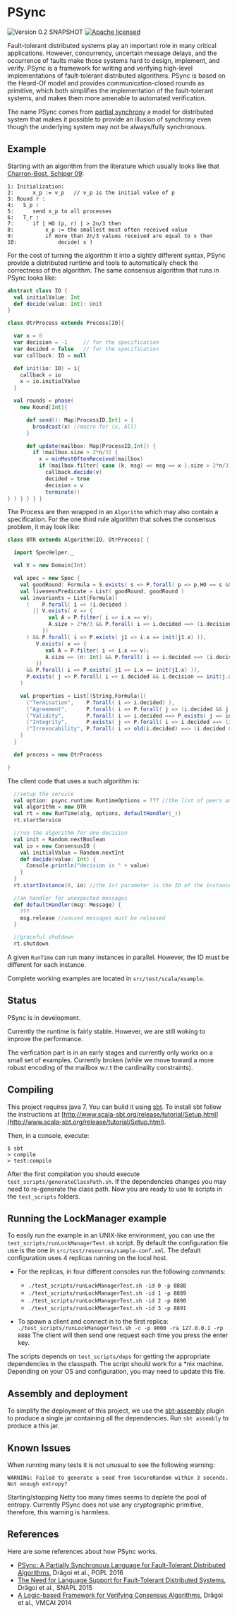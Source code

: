 # PSync

![Version 0.2 SNAPSHOT](https://img.shields.io/badge/version-0.2_SNAPSHOT-green.svg)
[![Apache licensed](https://img.shields.io/badge/license-Apache-blue.svg)](https://raw.githubusercontent.com/dzufferey/psync/master/LICENSE)

Fault-tolerant distributed systems play an important role in many critical applications.
However, concurrency, uncertain message delays, and the occurrence of faults make those systems hard to design, implement, and verify.
PSync is a framework for writing and verifying high-level implementations of fault-tolerant distributed algorithms.
PSync is based on the Heard-Of model and provides communication-closed rounds as primitive, which both simplifies the implementation of the fault-tolerant systems, and makes them more amenable to automated verification.

The name PSync comes from [partial synchrony](http://groups.csail.mit.edu/tds/papers/Lynch/jacm88.pdf) a model for distributed system that makes it possible to provide an illusion of synchrony even though the underlying system may not be always/fully synchronous.

## Example

Starting with an algorithm from the literature which usually looks like that [Charron-Bost, Schiper 09](http://infoscience.epfl.ch/record/159550/files/HO.pdf?version=1):
```
1: Initialization:
2:      x_p := v_p   // v_p is the initial value of p
3: Round r :
4:   S_p :
5:      send x_p to all processes
6:   T_r :
7:      if | HO (p, r) | > 2n/3 then
8:          x_p := the smallest most often received value
9:          if more than 2n/3 values received are equal to x then
10:             decide( x )
```

For the cost of turning the algorithm it into a sightly different syntax, PSync provide a distributed runtime and tools to automatically check the correctness of the algorithm.
The same consensus algorithm that runs in PSync looks like:
```scala
abstract class IO {
  val initialValue: Int
  def decide(value: Int): Unit
}

class OtrProcess extends Process[IO]{

  var x = 0
  var decision = -1     // for the specification
  var decided = false   // for the specification
  var callback: IO = null

  def init(io: IO) = i{
    callback = io
    x = io.initialValue
  }

  val rounds = phase(
    new Round[Int]{

      def send(): Map[ProcessID,Int] = {
        broadcast(x) //macro for (x, All)
      }

      def update(mailbox: Map[ProcessID,Int]) {
        if (mailbox.size > 2*n/3) {
          x = minMostOftenReceived(mailbox)
          if (mailbox.filter{ case (k, msg) => msg == x }.size > 2*n/3) {
            callback.decide(v)
            decided = true
            decision = v
            terminate()
} ) } } } }
```

The Process are then wrapped in an `Algorithm` which may also contain a specification.
For the one third rule algorithm that solves the consensus problem, it may look like:
```scala
class OTR extends Algorithm[IO, OtrProcess] {

  import SpecHelper._

  val V = new Domain[Int]

  val spec = new Spec {
    val goodRound: Formula = S.exists( s => P.forall( p => p.HO == s && s.size > 2*n/3 ))
    val livenessPredicate = List( goodRound, goodRound )
    val invariants = List[Formula](
      (    P.forall( i => !i.decided )
        || V.exists( v => {
             val A = P.filter( i => i.x == v);
             A.size > 2*n/3 && P.forall( i => i.decided ==> (i.decision == v))
           })
      ) && P.forall( i => P.exists( j1 => i.x == init(j1.x) )),
         V.exists( v => {
            val A = P.filter( i => i.x == v);
            A.size == (n: Int) && P.forall( i => i.decided ==> (i.decision == v))
         })
      && P.forall( i => P.exists( j1 => i.x == init(j1.x) )),
      P.exists( j => P.forall( i => i.decided && i.decision == init(j.x)) )
    )

    val properties = List[(String,Formula)](
      ("Termination",    P.forall( i => i.decided) ),
      ("Agreement",      P.forall( i => P.forall( j => (i.decided && j.decided) ==> (i.decision == j.decision) ))),
      ("Validity",       P.forall( i => i.decided ==> P.exists( j => init(j.x) == i.decision ))),
      ("Integrity",      P.exists( j => P.forall( i => i.decided ==> (i.decision == init(j.x)) ))),
      ("Irrevocability", P.forall( i => old(i.decided) ==> (i.decided && old(i.decision) == i.decision) ))
    )
  }

  def process = new OtrProcess

}
```

The client code that uses a such algorithm is:
```scala
  //setup the service
  val option: psync.runtime.RuntimeOptions = ??? //the list of peers and other parameters
  val algorithm = new OTR
  val rt = new RunTime(alg, options, defaultHandler(_))
  rt.startService

  //run the algorithm for one decision
  val init = Random.nextBoolean
  val io = new ConsensusIO {
    val initialValue = Random.nextInt
    def decide(value: Int) {
      Console.println("decision is " + value)
    }
  }
  rt.startInstance(0, io) //the 1st parameter is the ID of the instance

  //an handler for unexpected messages
  def defaultHandler(msg: Message) {
    ???
    msg.release //unused messages must be released
  }

  //graceful shutdown
  rt.shutdown
```
A given `RunTime` can run many instances in parallel.
However, the ID must be different for each instance.

Complete working examples are located in `src/test/scala/example`.


## Status

PSync is in development.

Currently the runtime is fairly stable.
However, we are still woking to improve the performance.

The verfication part is in an early stages and currently only works on a small set of examples.
Currently broken (while we move toward a more robust encoding of the mailbox w.r.t the cardinality constraints).


## Compiling

This project requires java 7.
You can build it using [sbt](http://www.scala-sbt.org/).
To install sbt follow the instructions at [http://www.scala-sbt.org/release/tutorial/Setup.html](http://www.scala-sbt.org/release/tutorial/Setup.html).

Then, in a console, execute:
```
$ sbt
> compile
> test:compile
```
After the first compilation you should execute `test_scripts/generateClassPath.sh`.
If the dependencies changes you may need to re-generate the class path.
Now you are ready to use te scripts in the `test_scripts` folders.


## Running the LockManager example

To easily run the example in an UNIX-like environment, you can use the `test_scripts/runLockManagerTest.sh` script.
By default the configuration file use is the one in `src/test/resources/sample-conf.xml`.
The default configuration uses 4 replicas running on the local host.

* For the replicas, in four different consoles run the following commands:
  - `./test_scripts/runLockManagerTest.sh -id 0 -p 8888`
  - `./test_scripts/runLockManagerTest.sh -id 1 -p 8889`
  - `./test_scripts/runLockManagerTest.sh -id 2 -p 8890`
  - `./test_scripts/runLockManagerTest.sh -id 3 -p 8891`

* To spawn a client and connect in to the first replica:
  `./test_scripts/runLockManagerTest.sh -c -p 9000 -ra 127.0.0.1 -rp 8888`
  The client will then send one request each time you press the enter key.

The scripts depends on `test_scripts/deps` for getting the appropriate dependencies in the classpath.
The script should work for a \*nix machine.
Depending on your OS and configuration, you may need to update this file.

## Assembly and deployment

To simplify the deployment of this project, we use the [sbt-assembly](https://github.com/sbt/sbt-assembly) plugin to produce a single jar containing all the dependencies.
Run `sbt assembly` to produce a this jar.

## Known Issues

When running many tests it is not unusual to see the following warning:

    WARNING: Failed to generate a seed from SecureRandom within 3 seconds. Not enough entropy?

Starting/stopping Netty too many times seems to deplete the pool of entropy.
Currently PSync does not use any cryptographic primitive, therefore, this warning is harmless.

## References

Here are some references about how PSync works.

* [PSync: A Partially Synchronous Language for Fault-Tolerant Distributed Algorithms](http://people.csail.mit.edu/zufferey/files/2016_PSync_A_Partially_Synchronous_Language_for_Fault-Tolerant_Distributed_Algorithms.pdf), Drăgoi et al., POPL 2016
* [The Need for Language Support for Fault-Tolerant Distributed Systems](http://drops.dagstuhl.de/opus/volltexte/2015/5019/), Drăgoi et al., SNAPL 2015
* [A Logic-based Framework for Verifying Consensus Algorithms](http://people.csail.mit.edu/zufferey/files/2014_A_Logic-Based_Framework_for_Verifying_Consensus_Algorithms.pdf), Drăgoi et al., VMCAI 2014
